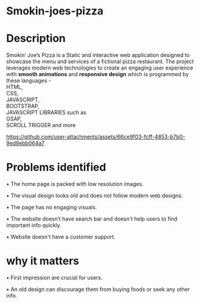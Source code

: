 # Smokin-joes-pizza

# __Description__
Smokin’ Joe’s Pizza is a Static and interactive web application designed to showcase the menu and services of a fictional pizza restaurant. The project leverages modern web technologies to create an engaging user experience with **smooth animations** and **responsive design** which is programmed by these languages - <br>
HTML,<br>
CSS,<br>
JAVASCRIPT,<br>
BOOTSTRAP,<br>
JAVASCRIPT LIBRARIES such as <br>
GSAP,<br>
SCROLL TRIGGER and more 


https://github.com/user-attachments/assets/66ce9f03-fcff-4853-b7b0-9ed8ebb064a7





# Problems identified
•	The home page is packed with low resolution images.

•	The visual design looks old and does not follow modern web designs.

•	The page has no engaging visuals.

•	The website doesn’t have search bar and doesn't help users to find important info quickly.

•	Website doesn't have a customer support.


# why it matters
•	First impression are crucial for users.

•	An old design can discourage them from buying foods or seek any other info.



